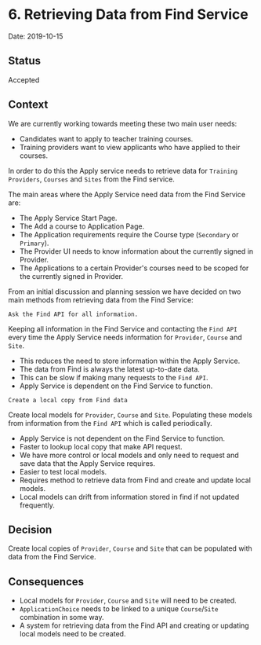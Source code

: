 # 6. Retrieving Data from Find Service

Date: 2019-10-15

## Status

Accepted

## Context
We are currently working towards meeting these two main user needs:
-   Candidates want to apply to teacher training courses.
-   Training providers want to view applicants who have applied to their courses.

In order to do this the Apply service needs to retrieve data for `Training Providers`, 
`Courses` and `Sites` from the Find service.

The main areas where the Apply Service need data from the Find Service are: 
-   The Apply Service Start Page.
-   The Add a course to Application Page.
-   The Application requirements require the Course type (`Secondary` or `Primary`).
-   The Provider UI needs to know information about the currently signed in Provider.
- The Applications to a certain Provider's courses need to be scoped for the currently signed in Provider.

From an initial discussion and planning session we have decided on two main methods from retrieving data from the Find Service:

`Ask the Find API for all information.`

Keeping all information in the Find Service and contacting the `Find API` every time the Apply Service needs information for `Provider`, `Course` and `Site`.

- This reduces the need to store information within the Apply Service.
- The data from Find is always the latest up-to-date data.
- This can be slow if making many requests to the `Find API`. 
- Apply Service is dependent on the Find Service to function. 


`Create a local copy from Find data`

Create local models for `Provider`, `Course` and `Site`. Populating these models from information from the `Find API` which is called periodically.

- Apply Service is not dependent on the Find Service to function. 
- Faster to lookup local copy that make API request.
- We have more control or local models and only need to request and save data that the Apply Service requires.
- Easier to test local models.
- Requires method to retrieve data from Find and create and update local models.
- Local models can drift from information stored in find if not updated frequently.


## Decision

Create local copies of `Provider`, `Course` and `Site` that can be populated with data from the Find Service.


## Consequences

- Local models for `Provider`, `Course` and `Site` will need to be created.
- `ApplicationChoice` needs to be linked to a unique `Course`/`Site` combination in some way. 
- A system for retrieving data from the Find API and creating or updating local models need to be created.



